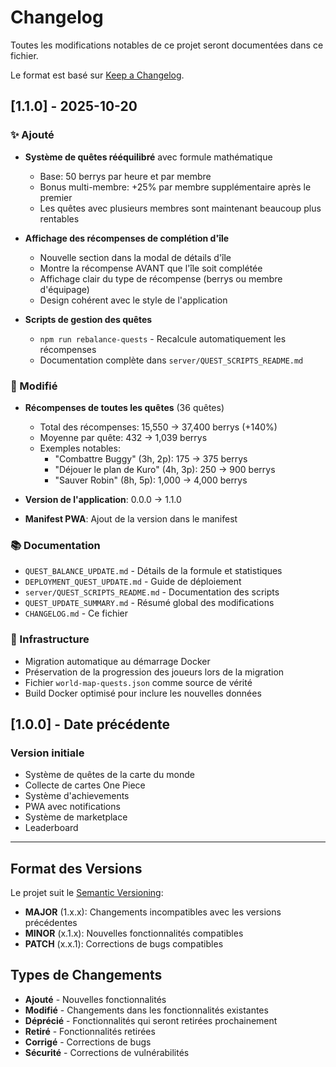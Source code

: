 # Changelog

Toutes les modifications notables de ce projet seront documentées dans ce fichier.

Le format est basé sur [Keep a Changelog](https://keepachangelog.com/fr/1.0.0/).

## [1.1.0] - 2025-10-20

### ✨ Ajouté

- **Système de quêtes rééquilibré** avec formule mathématique
  - Base: 50 berrys par heure et par membre
  - Bonus multi-membre: +25% par membre supplémentaire après le premier
  - Les quêtes avec plusieurs membres sont maintenant beaucoup plus rentables

- **Affichage des récompenses de complétion d'île**
  - Nouvelle section dans la modal de détails d'île
  - Montre la récompense AVANT que l'île soit complétée
  - Affichage clair du type de récompense (berrys ou membre d'équipage)
  - Design cohérent avec le style de l'application

- **Scripts de gestion des quêtes**
  - `npm run rebalance-quests` - Recalcule automatiquement les récompenses
  - Documentation complète dans `server/QUEST_SCRIPTS_README.md`

### 🔧 Modifié

- **Récompenses de toutes les quêtes** (36 quêtes)
  - Total des récompenses: 15,550 → 37,400 berrys (+140%)
  - Moyenne par quête: 432 → 1,039 berrys
  - Exemples notables:
    - "Combattre Buggy" (3h, 2p): 175 → 375 berrys
    - "Déjouer le plan de Kuro" (4h, 3p): 250 → 900 berrys
    - "Sauver Robin" (8h, 5p): 1,000 → 4,000 berrys

- **Version de l'application**: 0.0.0 → 1.1.0
- **Manifest PWA**: Ajout de la version dans le manifest

### 📚 Documentation

- `QUEST_BALANCE_UPDATE.md` - Détails de la formule et statistiques
- `DEPLOYMENT_QUEST_UPDATE.md` - Guide de déploiement
- `server/QUEST_SCRIPTS_README.md` - Documentation des scripts
- `QUEST_UPDATE_SUMMARY.md` - Résumé global des modifications
- `CHANGELOG.md` - Ce fichier

### 🐳 Infrastructure

- Migration automatique au démarrage Docker
- Préservation de la progression des joueurs lors de la migration
- Fichier `world-map-quests.json` comme source de vérité
- Build Docker optimisé pour inclure les nouvelles données

## [1.0.0] - Date précédente

### Version initiale

- Système de quêtes de la carte du monde
- Collecte de cartes One Piece
- Système d'achievements
- PWA avec notifications
- Système de marketplace
- Leaderboard

---

## Format des Versions

Le projet suit le [Semantic Versioning](https://semver.org/):

- **MAJOR** (1.x.x): Changements incompatibles avec les versions précédentes
- **MINOR** (x.1.x): Nouvelles fonctionnalités compatibles
- **PATCH** (x.x.1): Corrections de bugs compatibles

## Types de Changements

- **Ajouté** - Nouvelles fonctionnalités
- **Modifié** - Changements dans les fonctionnalités existantes
- **Déprécié** - Fonctionnalités qui seront retirées prochainement
- **Retiré** - Fonctionnalités retirées
- **Corrigé** - Corrections de bugs
- **Sécurité** - Corrections de vulnérabilités
